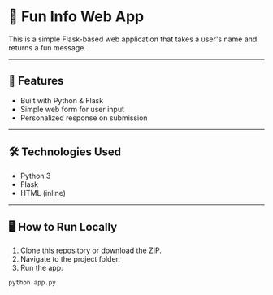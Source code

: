# 🎉 Fun Info Web App

This is a simple Flask-based web application that takes a user's name and returns a fun message.

---

## 🚀 Features

- Built with Python & Flask
- Simple web form for user input
- Personalized response on submission

---

## 🛠️ Technologies Used

- Python 3
- Flask
- HTML (inline)

---

## 🖥️ How to Run Locally

1. Clone this repository or download the ZIP.
2. Navigate to the project folder.
3. Run the app:

```bash
python app.py
